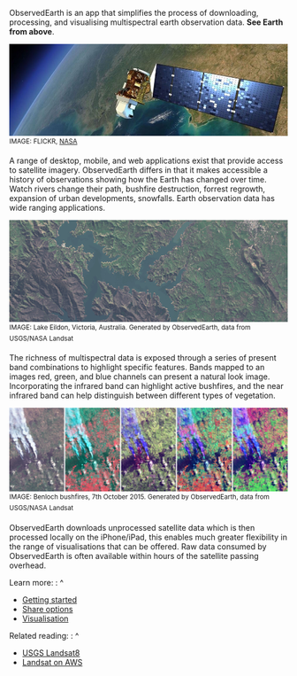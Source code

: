 ObservedEarth is an app that simplifies the process of downloading, processing, and visualising multispectral earth observation data. **See Earth from above**.

![Landsat8](img/landsat8crop.jpeg)
<sup>IMAGE: FLICKR, [NASA](http://www.nasa.gov/goddard)</sup>

A range of desktop, mobile, and web applications exist that provide access to satellite imagery. ObservedEarth differs in that it makes accessible a history of observations showing how the Earth has changed over time. Watch rivers change their path, bushfire destruction, forrest regrowth, expansion of urban developments, snowfalls. Earth observation data has wide ranging applications.

![Lake Eildon](img/LakeEildon.gif)
<sup>IMAGE: Lake Eildon, Victoria, Australia. Generated by ObservedEarth, data from USGS/NASA Landsat</sup>

The richness of multispectral data is exposed through a series of present band combinations to highlight specific features. Bands mapped to an images red, green, and blue channels can present a natural look image. Incorporating the infrared band can highlight active bushfires, and the near infrared band can help distinguish between different types of vegetation.

![Benloch Landsat8 band combinations](img/bandcombinations_small.png)
<sup>IMAGE: Benloch bushfires, 7th October 2015. Generated by ObservedEarth, data from USGS/NASA Landsat</sup>

ObservedEarth downloads unprocessed satellite data which is then processed locally on the iPhone/iPad, this enables much greater flexibility in the range of visualisations that can be offered. Raw data consumed by ObservedEarth is often available within hours of the satellite passing overhead.



Learn more:
: ^
* [Getting started](gettingstarted)
* [Share options](sharing)
* [Visualisation](visualisationfilters)

Related reading:
: ^
* [USGS Landsat8](http://landsat.usgs.gov/landsat8.php)
* [Landsat on AWS](https://aws.amazon.com/public-data-sets/landsat/)

